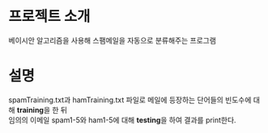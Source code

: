 # 프로젝트 소개
  베이시안 알고리즘을 사용해 스팸메일을 자동으로 분류해주는 프로그램 
  
# 설명
  spamTraining.txt과 hamTraining.txt 파일로 메일에 등장하는 단어들의 빈도수에 대해 **training**을 한 뒤  
  임의의 이메일 spam1-5와 ham1-5에 대해 **testing**을 하여 결과를 print한다.
